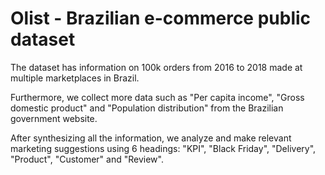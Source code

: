 # Olist - Brazilian e-commerce public dataset

The dataset has information on 100k orders from 2016 to 2018 made at multiple marketplaces in Brazil. 

Furthermore, we collect more data such as "Per capita income", "Gross domestic product" and "Population distribution" from the Brazilian government website. 

After synthesizing all the information, we analyze and make relevant marketing suggestions using 6 headings: "KPI", "Black Friday", "Delivery", "Product", "Customer" and "Review".
